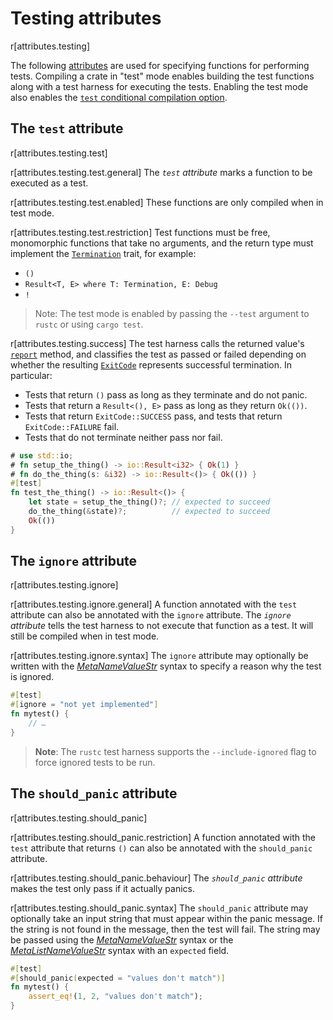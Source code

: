# Testing attributes

r[attributes.testing]

The following [attributes] are used for specifying functions for performing
tests. Compiling a crate in "test" mode enables building the test functions
along with a test harness for executing the tests. Enabling the test mode also
enables the [`test` conditional compilation option].

## The `test` attribute

r[attributes.testing.test]


r[attributes.testing.test.general]
The *`test` attribute* marks a function to be executed as a test.

r[attributes.testing.test.enabled]
These functions are only compiled when in test mode.

r[attributes.testing.test.restriction]
Test functions must be free, monomorphic functions that take no arguments, and the return type must implement the [`Termination`] trait, for example:

* `()`
* `Result<T, E> where T: Termination, E: Debug`
* `!`

<!-- If the previous section needs updating (from "must take no arguments"
  onwards, also update it in the crates-and-source-files.md file -->

> Note: The test mode is enabled by passing the `--test` argument to `rustc`
> or using `cargo test`.

r[attributes.testing.success]
The test harness calls the returned value's [`report`] method, and classifies the test as passed or failed depending on whether the resulting [`ExitCode`] represents successful termination.
In particular:
* Tests that return `()` pass as long as they terminate and do not panic.
* Tests that return a `Result<(), E>` pass as long as they return `Ok(())`.
* Tests that return `ExitCode::SUCCESS` pass, and tests that return `ExitCode::FAILURE` fail.
* Tests that do not terminate neither pass nor fail.

```rust
# use std::io;
# fn setup_the_thing() -> io::Result<i32> { Ok(1) }
# fn do_the_thing(s: &i32) -> io::Result<()> { Ok(()) }
#[test]
fn test_the_thing() -> io::Result<()> {
    let state = setup_the_thing()?; // expected to succeed
    do_the_thing(&state)?;          // expected to succeed
    Ok(())
}
```

## The `ignore` attribute

r[attributes.testing.ignore]


r[attributes.testing.ignore.general]
A function annotated with the `test` attribute can also be annotated with the
`ignore` attribute. The *`ignore` attribute* tells the test harness to not
execute that function as a test. It will still be compiled when in test mode.

r[attributes.testing.ignore.syntax]
The `ignore` attribute may optionally be written with the [_MetaNameValueStr_]
syntax to specify a reason why the test is ignored.

```rust
#[test]
#[ignore = "not yet implemented"]
fn mytest() {
    // …
}
```

> **Note**: The `rustc` test harness supports the `--include-ignored` flag to
> force ignored tests to be run.

## The `should_panic` attribute

r[attributes.testing.should_panic]

r[attributes.testing.should_panic.restriction]
A function annotated with the `test` attribute that returns `()` can also be
annotated with the `should_panic` attribute.

r[attributes.testing.should_panic.behaviour]
The *`should_panic` attribute*
makes the test only pass if it actually panics.

r[attributes.testing.should_panic.syntax]
The `should_panic` attribute may optionally take an input string that must
appear within the panic message. If the string is not found in the message,
then the test will fail. The string may be passed using the
[_MetaNameValueStr_] syntax or the [_MetaListNameValueStr_] syntax with an
`expected` field.

```rust
#[test]
#[should_panic(expected = "values don't match")]
fn mytest() {
    assert_eq!(1, 2, "values don't match");
}
```

[_MetaListNameValueStr_]: ../attributes.md#meta-item-attribute-syntax
[_MetaNameValueStr_]: ../attributes.md#meta-item-attribute-syntax
[`Termination`]: std::process::Termination
[`report`]: std::process::Termination::report
[`test` conditional compilation option]: ../conditional-compilation.md#test
[attributes]: ../attributes.md
[`ExitCode`]: std::process::ExitCode
